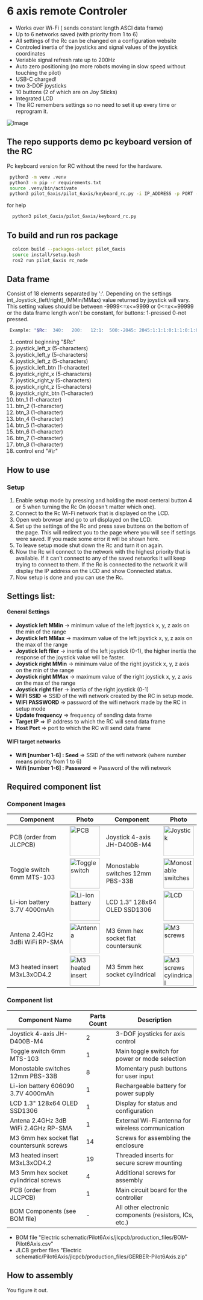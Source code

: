 # 6 axis remote Controler
- Works over Wi-Fi ( sends constant length ASCI data frame)
- Up to 6 networks saved (with priority from  1 to 6)
- All settings of the Rc can be changed on a configuration website
- Controled inertia of the joysticks and signal values of the joystick coordinates
- Veriable signal refresh rate up to 200Hz
- Auto zero positioning (no more robots moving in slow speed without touching the pilot)
- USB-C charged!
- two 3-DOF joysticks
- 10 buttons (2 of which are on Joy Sticks)
- Integrated LCD
- The RC remembers settings so no need to set it up every time or reprogram it.

![Image](images/pilot_2.png)

## The repo supports demo pc keyboard version of the RC 
 Pc keyboard version for RC without the need for the hardware.
 
 ```bash
  python3 -m venv .venv
  python3 -m pip -r requirements.txt
  source .venv/bin/activate
  python3 pilot_6axis/pilot_6axis/keyboard_rc.py -i IP_ADDRESS -p PORT -f FREQUENCY -v JOYSTICK_VALUE
 ```
for help
```bash
  python3 pilot_6axis/pilot_6axis/keyboard_rc.py
 ```

## To build and run ros package
```bash
  colcon build --packages-select pilot_6axis
  source install/setup.bash 
  ros2 run pilot_6axis rc_node
```


## Data frame
 Consist of 18 elements separated by ':'.
Depending on the settings int_Joystick_(left/right)_(MMin/MMax) value returned by joystick will vary. This setting values should be between -9999<=x<=9999 or 0<=x<=99999 or the data frame length won't be constant, for buttons: 1-pressed 0-not pressed.
```bash
 Example: "$Rc:  340:   200:   12:1:  500:-2045: 2045:1:1:1:0:1:1:0:1:0:#\r"
```

 1. control beginning "$Rc"
 2. joystick_left_x   (5-characters) 
 3. joystick_left_y   (5-characters)
 4. joystick_left_z   (5-characters)
 5. joystick_left_btn  (1-character)
 6. joystick_right_x   (5-characters)
 7. joystick_right_y   (5-characters)
 8. joystick_right_z   (5-characters)
 9. joystick_right_btn  (1-character)
 10. btn_1  (1-character)
 11. btn_2  (1-character)
 12. btn_3  (1-character)
 13. btn_4  (1-character)
 14. btn_5  (1-character)
 15. btn_6  (1-character)
 16. btn_7  (1-character)
 17. btn_8  (1-character)
 18. control end "#\r"

## How to use
### Setup
  1. Enable setup mode by pressing and holding the most centeral button 4 or 5 when turning the Rc On (doesn't matter which one).
  2. Connect to the Rc Wi-Fi network that is displayed on  the LCD.
  3. Open web browser and go to url displayed on the LCD.
  4. Set up the settings of the Rc and press save buttons on the bottom of the page. This will redirect you to the page where you will see if settings were saved. If you made some error it will be shown here.
  5. To leave setup mode shut down the Rc and turn it on again.
  6. Now the Rc will connect to the network with the highest priority that is available. If it can't connect to any of the saved networks it will keep trying to connect to them. If the Rc is connected to the network it will display the IP address on the LCD and show Connected status.
  7. Now setup is done and you can use the Rc.
## Settings list:
#### General Settings
  - **Joystick left MMin** -> minimum value of the left joystick x, y, z axis on the min of the range 
  - **Joystick left MMax** -> maximum value of the left joystick x, y, z axis on the max of the range
  - **Joystick left filer** -> inertia of the left joystick (0-1), the higher inertia the response of the joystick value will be faster.
  - **Joystick right MMin** -> minimum value of the right joystick x, y, z axis on the min of the range
  - **Joystick right MMax** -> maximum value of the right joystick x, y, z axis on the max of the range
  - **Joystick right filer** -> inertia of the right joystick (0-1)
  - **WIFI SSID** => SSID of the wifi network created by the RC in setup mode.
  - **WIFI PASSWORD** => password of the wifi network made by the RC in setup mode
  - **Update frequency** => frequency of sending data frame
  - **Target IP** => IP address to which the RC will send data frame
  - **Host Port** => port to which the RC will send data frame

#### WIFI target networks
  - **Wifi [number 1-6] : Seed** => SSID of the wifi network (where number means priority from 1 to 6)
  - **Wifi [number 1-6] : Password** => Password of the wifi network



## Required component list

### Component Images

  | Component | Photo | Component | Photo |
  |-----------|-------|-----------|-------|
  | PCB (order from JLCPCB) | <img src="images/pcb.png" alt="PCB" width="80"/> | Joystick 4-axis JH-D400B-M4 | <img src="images/joystick.png" alt="Joystick" width="80"/> |
  | Toggle switch 6mm MTS-103 | <img src="images/toggle_switch_small.png" alt="Toggle switch" width="80"/> | Monostable switches 12mm PBS-33B | <img src="images/monostable_switches_small.png" alt="Monostable switches" width="80"/> |
  | Li-ion battery 3.7V 4000mAh | <img src="images/li_ion_battery_small.jpg" alt="Li-ion battery" width="80"/> | LCD 1.3" 128x64 OLED SSD1306 | <img src="images/lcd_small.png" alt="LCD" width="80"/> |
  | Antena 2.4GHz 3dBi WiFi RP-SMA | <img src="images/antena_small.png" alt="Antenna" width="80"/> | M3 6mm hex socket flat countersunk | <img src="images/m3_screws_small.png" alt="M3 screws" width="80"/> |
  | M3 heated insert M3xL3xOD4.2 | <img src="images/m3_heated_insert_small.png" alt="M3 heated insert" width="80"/> | M3 5mm hex socket cylindrical | <img src="images/m3_screws_small_cyl.png" alt="M3 screws cylindrical" width="80"/> |


### Component list 

  | Component Name                                   | Parts Count | Description                                              |
  |--------------------------------------------------|-------------|----------------------------------------------------------|
  | Joystick 4-axis JH-D400B-M4                      | 2           | 3-DOF joysticks for axis control                        |
  | Toggle switch 6mm MTS-103                        | 1           | Main toggle switch for power or mode selection           |
  | Monostable switches 12mm PBS-33B                 | 8           | Momentary push buttons for user input                   |
  | Li-ion battery 606090 3.7V 4000mAh               | 1           | Rechargeable battery for power supply                    |
  | LCD 1.3" 128x64 OLED SSD1306                     | 1           | Display for status and configuration                     |
  | Antena 2.4GHz 3dB WiFi 2.4GHz RP-SMA             | 1           | External Wi-Fi antenna for wireless communication        |
  | M3 6mm hex socket flat countersunk screws        | 14          | Screws for assembling the enclosure                      |
  | M3 heated insert M3xL3xOD4.2                     | 19          | Threaded inserts for secure screw mounting               |
  | M3 5mm hex socket cylindrical screws             | 4           | Additional screws for assembly                           |
  | PCB (order from JLCPCB)                          | 1           | Main circuit board for the controller                    |
  | BOM Components (see BOM file)                    | -           | All other electronic components (resistors, ICs, etc.)   |

- BOM file "Electric schematic/Pilot6Axis/jlcpcb/production_files/BOM-Pilot6Axis.csv"
- JLCB gerber files "Electric schematic/Pilot6Axis/jlcpcb/production_files/GERBER-Pilot6Axis.zip"

## How to assembly
  You figure it out.
